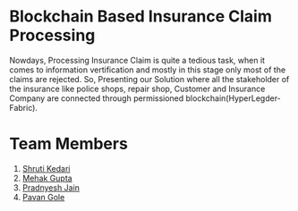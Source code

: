 # Blockchain Based Insurance Claim Processing
Nowdays, Processing Insurance Claim is quite a tedious task, when it comes to information vertification and mostly in this stage only most of the claims are rejected. So, Presenting our Solution where all the stakeholder of the insurance like police
shops, repair shop, Customer and Insurance Company are connected through permissioned blockchain(HyperLegder-Fabric).

# Team Members
1) [Shruti Kedari](https://github.com/Shruti1493)
2) [Mehak Gupta](https://github.com/Mahek12345)
3) [Pradnyesh Jain](https://github.com/Pradnyesh2711)
4) [Pavan Gole](https://github.com/pavangole)

